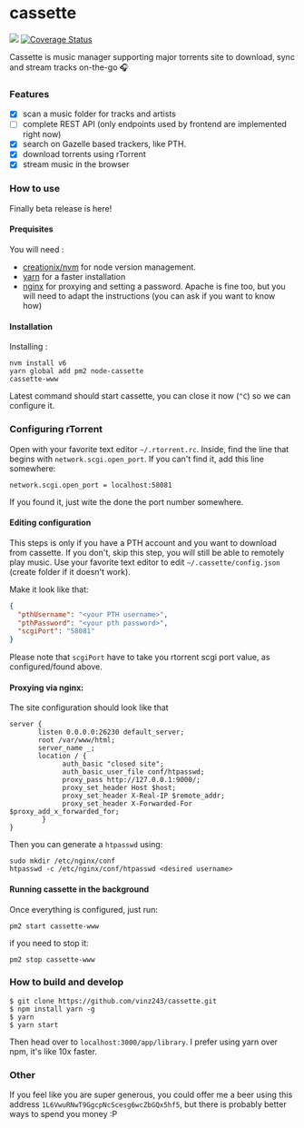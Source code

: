 # cassette

![](https://travis-ci.org/vinz243/cassette.svg?branch=master) [![Coverage Status](https://coveralls.io/repos/github/vinz243/cassette/badge.svg?branch=master)](https://coveralls.io/github/vinz243/cassette?branch=master)

Cassette is music manager supporting major torrents site to download, sync and stream tracks on-the-go :headphones:

### Features

 - [x] scan a music folder for tracks and artists
 - [ ] complete REST API (only endpoints used by frontend are implemented right now)
 - [x] search on Gazelle based trackers, like PTH.
 - [x] download torrents using rTorrent
 - [x] stream music in the browser

### How to use

Finally beta release is here!

#### Prequisites

You will need :

 - [creationix/nvm](creationix/nvm) for node version management. 
 - [yarn](https://yarnpkg.com/) for a faster installation
 - [nginx](https://nginx.org/en/) for proxying and setting a password. Apache is fine too, but you will need to adapt the instructions (you can ask if you want to  know how)
 
#### Installation

Installing :

``` 
nvm install v6
yarn global add pm2 node-cassette
cassette-www
```

Latest command should start cassette, you can close it now (`^C`) so we can configure it.

### Configuring rTorrent

Open with your favorite text editor `~/.rtorrent.rc`. Inside, find the line that begins with `network.scgi.open_port`. 
If you can't find it, add this line somewhere: 
```
network.scgi.open_port = localhost:58081
```
If you found it, just wite the done the port number somewhere.

#### Editing configuration

This steps is only if you have a PTH account and you want to download from cassette. If you don't, skip this step, you will still be able to remotely play music.
Use your favorite text editor to edit `~/.cassette/config.json` (create folder if it doesn't work).

Make it look like that:

```json
{
  "pthUsername": "<your PTH username>",
  "pthPassword": "<your pth password>",
  "scgiPort": "58081"
}
```
Please note that `scgiPort` have to take you rtorrent scgi port value, as configured/found above.

#### Proxying via nginx:

The site configuration should look like that

```nginx
server {
       listen 0.0.0.0:26230 default_server;
       root /var/www/html;
       server_name _;
       location / {
             auth_basic "closed site";
             auth_basic_user_file conf/htpasswd;
             proxy_pass http://127.0.0.1:9000/;
             proxy_set_header Host $host;
             proxy_set_header X-Real-IP $remote_addr;
             proxy_set_header X-Forwarded-For $proxy_add_x_forwarded_for;
        }
}
```

Then you can generate a `htpasswd` using:

```
sudo mkdir /etc/nginx/conf
htpasswd -c /etc/nginx/conf/htpasswd <desired username>
```

#### Running cassette in the background

Once everything is configured, just run:
```
pm2 start cassette-www
```

if you need to stop it:
```
pm2 stop cassette-www
```
 
### How to build and develop

```
$ git clone https://github.com/vinz243/cassette.git
$ npm install yarn -g
$ yarn
$ yarn start
```
Then head over to `localhost:3000/app/library`.
I prefer using yarn over npm, it's like 10x faster.


### Other

If you feel like you are super generous, you could offer me a beer using this address `1L6VwuRNwT9GgcpNcScesg6wcZbGQx5hf5`, but there is probably better ways to spend you money :P
